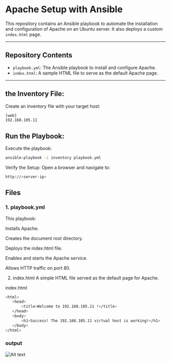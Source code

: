 # Apache Setup with Ansible

This repository contains an Ansible playbook to automate the installation and configuration of Apache on an Ubuntu server. It also deploys a custom `index.html` page.

---

## **Repository Contents**
- `playbook.yml`: The Ansible playbook to install and configure Apache.
- `index.html`: A sample HTML file to serve as the default Apache page.

---

## the Inventory File:
Create an inventory file with your target host:
```bash
[web]
192.168.105.11
```
## Run the Playbook:
Execute the playbook:
```bash
ansible-playbook -i inventory playbook.yml
```
Verify the Setup:
Open a browser and navigate to:
```bash
http://<server-ip>
```
## Files
### 1. playbook.yml
This playbook:

Installs Apache.

Creates the document root directory.

Deploys the index.html file.

Enables and starts the Apache service.

Allows HTTP traffic on port 80.

2. index.html
A simple HTML file served as the default page for Apache.

index.html
```bash
<html>
   <head>
       <title>Welcome to 192.168.105.11 !</title>
   </head>
   <body>
       <h1>Success! The 192.168.105.11 virtual host is working!</h1>
   </body>
</html>
```
### output 
![Alt text](assets/Screen3.png)
